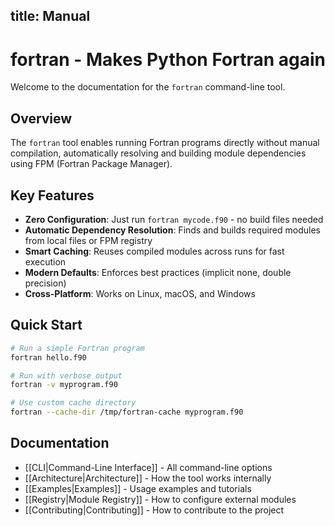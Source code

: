 title: Manual
---

# fortran - Makes Python Fortran again

Welcome to the documentation for the `fortran` command-line tool.

## Overview

The `fortran` tool enables running Fortran programs directly without manual compilation, automatically resolving and building module dependencies using FPM (Fortran Package Manager).

## Key Features

- **Zero Configuration**: Just run `fortran mycode.f90` - no build files needed
- **Automatic Dependency Resolution**: Finds and builds required modules from local files or FPM registry
- **Smart Caching**: Reuses compiled modules across runs for fast execution
- **Modern Defaults**: Enforces best practices (implicit none, double precision)
- **Cross-Platform**: Works on Linux, macOS, and Windows

## Quick Start

```bash
# Run a simple Fortran program
fortran hello.f90

# Run with verbose output
fortran -v myprogram.f90

# Use custom cache directory
fortran --cache-dir /tmp/fortran-cache myprogram.f90
```

## Documentation

- [[CLI|Command-Line Interface]] - All command-line options
- [[Architecture|Architecture]] - How the tool works internally
- [[Examples|Examples]] - Usage examples and tutorials
- [[Registry|Module Registry]] - How to configure external modules
- [[Contributing|Contributing]] - How to contribute to the project
